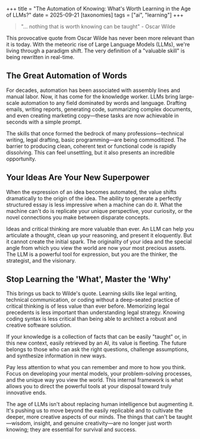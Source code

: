 +++
title = "The Automation of Knowing: What's Worth Learning in the Age of LLMs?"
date = 2025-09-21
[taxonomies]
tags = ["ai", "learning"]
+++

> "… nothing that is worth knowing can be taught" - Oscar Wilde

This provocative quote from Oscar Wilde has never been more relevant than it is today. With the meteoric rise of Large Language Models (LLMs), we're living through a paradigm shift. The very definition of a "valuable skill" is being rewritten in real-time.

## The Great Automation of Words

For decades, automation has been associated with assembly lines and manual labor. Now, it has come for the knowledge worker. LLMs bring large-scale automation to any field dominated by words and language. Drafting emails, writing reports, generating code, summarizing complex documents, and even creating marketing copy—these tasks are now achievable in seconds with a simple prompt.

The skills that once formed the bedrock of many professions—technical writing, legal drafting, basic programming—are being commoditized. The barrier to producing clean, coherent text or functional code is rapidly dissolving. This can feel unsettling, but it also presents an incredible opportunity.

## Your Ideas Are Your New Superpower

When the expression of an idea becomes automated, the value shifts dramatically to the origin of the idea. The ability to generate a perfectly structured essay is less impressive when a machine can do it. What the machine can't do is replicate your unique perspective, your curiosity, or the novel connections you make between disparate concepts.

Ideas and critical thinking are more valuable than ever. An LLM can help you articulate a thought, clean up your reasoning, and present it eloquently. But it cannot create the initial spark. The originality of your idea and the special angle from which you view the world are now your most precious assets. The LLM is a powerful tool for expression, but you are the thinker, the strategist, and the visionary.

## Stop Learning the 'What', Master the 'Why'

This brings us back to Wilde's quote. Learning skills like legal writing, technical communication, or coding without a deep-seated practice of critical thinking is of less value than ever before. Memorizing legal precedents is less important than understanding legal strategy. Knowing coding syntax is less critical than being able to architect a robust and creative software solution.

If your knowledge is a collection of facts that can be easily "taught" or, in this new context, easily retrieved by an AI, its value is fleeting. The future belongs to those who can ask the right questions, challenge assumptions, and synthesize information in new ways.

Pay less attention to what you can remember and more to how you think. Focus on developing your mental models, your problem-solving processes, and the unique way you view the world. This internal framework is what allows you to direct the powerful tools at your disposal toward truly innovative ends.

The age of LLMs isn't about replacing human intelligence but augmenting it. It's pushing us to move beyond the easily replicable and to cultivate the deeper, more creative aspects of our minds. The things that can't be taught—wisdom, insight, and genuine creativity—are no longer just worth knowing; they are essential for survival and success.
